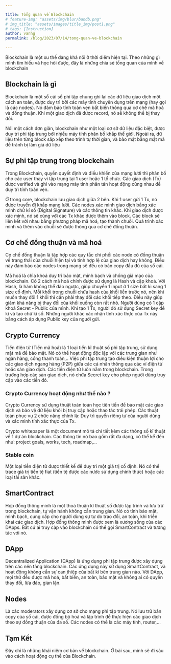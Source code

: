 ```yaml
---

title: Tổng quan về Blockchain
# feature-img: "assets/img/blur/bandb.png"
# img_title: "assets/images/title_img/post1.png"
# tags: [Instruction]
author: vanhg
permalink: /blog/2023/07/14/tong-quan-ve-blockchain

---
```


Blockchain là một xu thế đang khá nổi ở thời điểm hiện tại. Theo những gì mình tìm hiểu và học hỏi được, đây là những chia sẻ tổng quan của mình về blockchain

## Blockchain là gì
Blockchain là một sổ cái số phi tập chung ghi lại các dữ liệu giao dịch một cách an toàn, được duy trì bởi các máy tính chuyên dụng trên mạng (hay gọi là các nodes). Nó đảm bảo tính toàn vẹn bất biến thông qua cơ chế mã hoá và đồng thuận. Khi một giao dịch đã được record, nó sẽ không thể bị thay đổi.

Nói một cách đơn giản, blockchain như một loại cơ sở dữ liệu đặc biệt, được duy trì phi tập trung bởi nhiều máy tính phân bổ khắp thế giới. Ngoài ra, dữ liệu trên từng block sắp xếp theo trình tự thời gian, và bảo mật bằng mật mã để tránh bị làm giả dữ liệu

## Sự phi tập trung trong blockchain
Trong Blockchain, quyền quyết định và điều khiển của mạng lưới thì phân bổ cho các user thay vì tập trung tại 1 user hoặc 1 tổ chức. Các giao dịch (Tx) được verified và ghi vào mạng máy tính phân tán hoạt động cùng nhau để duy trì tính toàn vẹn.

Ở trong core, blockchain lưu giao dịch giữa 2 bên. Khi 1 user gửi 1 Tx, nó được truyền đi khắp mạng lưới. Các nodes xác minh giao dịch bằng xác minh chữ kí số (Digital Signature) và các thông tin khác. Khi giao dịch được xác minh, nó sẽ cùng với các Tx khác được thêm vào block. Các block sẽ liên kết với nhau bằng phương pháp mã hoá, tạo thành chuỗi. Quá trình xác minh và thêm vào chuỗi sẽ được thông qua cơ chế đồng thuận.

## Cơ chế đồng thuận và mã hoá
Cơ chế đồng thuận là tập hợp các quy tắc chi phối các node có đồng thuận về trạng thái của chuỗi hiện tại và tính hợp lệ của giao dịch hay không. Điều này đảm bảo các nodes trong mạng sẽ đều có bản copy đầu đủ của sổ cái. 

Mã hoá là chìa khoá duy trì bảo mật, minh bạch và chống giả mạo của blockchain. Có 2 cách mã hoá chính được sử dụng là Hash và cặp khoá. Với Hash, là hàm không thể đảo ngược, giúp chuyển 1 input ở 1 size bất kì sang 1 size cố định. Mỗi khối trong chuỗi chứa hash của khối liền trước nó, nên khi muốn thay đổi 1 khối thì cần phải thay đổi các khối tiếp theo. Điều này giúp giảm khả năng bị thay đổi của khối xuống còn rất nhỏ. Người dùng có 1 cặp khoá Secret - Public của mình. Khi tạo 1 Tx, người đó sử dụng Secret key để kí và tạo chữ kí số. Những người khác xác nhận tính xác thực của Tx này bằng cách áp dụng Public key của người gửi.

## Crypto Currency
Tiền điện tử (Tiền mã hoá) là 1 loại tiền kĩ thuật số phi tập trung, sử dụng mật mã để bảo mật. Nó có thể hoạt động độc lập với các trung gian như ngân hàng, cổng thanh toán,..
Việc phi tập trung tạo điều kiện thuận lợi cho các giao dịch ngang hàng (P2P) giữa các cá nhân thông qua các ví điện tử hoặc sàn giao dịch.
Các tiền điện tử luôn nằm trong blockchain. Trong trường hợp các sàn giao dịch, nó chứa Secret key cho phép người dùng truy cập vào các tiền đó.

### Crypto Currency hoạt động như thế nào ?
Crypto Currency sử dụng thuật toán toán học tiên tiến để bảo mật các giao dịch và bảo vệ dữ liệu khỏi bị truy cập hoặc thao tác trái phép. Các thuật toán phục vụ 2 chức năng chính là: Duy trì quyền riêng tư của người dùng và xác minh tính xác thực của Tx.

Crypto whitepaper là một document mô tả chi tiết kèm các thông số kĩ thuật về 1 dự án blockchain. Các thông tin nó bao gồm rất đa dạng, có thể kể đến như: project goals, works, tech, roadmap,...

### Stable coin
Một loại tiền điện tử được thiết kế để duy trì một giá trị cố định. Nó có thể trace giá trị tiền tệ fiat (tiền tệ được các nước sử dụng chính thức) hoặc các loại tài sản khác.

## SmartContract
Hợp đồng thông minh là một thoả thuận kĩ thuật số được lập trình và lưu trữ trong blockchain, tự vận hành không cần trung gian. Nó có tính bảo mật, minh bạch, cung cấp cho người dùng sự tự do trao đổi, an toàn, khi triển khai các giao dịch. Hợp đồng thông minh được xem là xương sống của các DApps.
Bất cứ ai truy cập vào blockchain có thể gọi SmartContract và tương tác với nó.

## DApp
Decentralized Application (DApp) là ứng dụng phi tập trung được xây dựng trên các nền tảng blockchain. Các ứng dụng này sử dụng SmartContract, và hoạt động không cần sự can thiệp của bất kì bên trung gian nào. Với DApp, mọi thứ đều được mã hoá, bất biến, an toàn, bảo mật và không ai có quyền thay đổi, lừa đảo, gian lận.

## Nodes
Là các moderators xây dựng cơ sở cho mạng phi tập trung. Nó lưu trữ bản copy của sổ cái, được đồng bộ hoá và lập trình để thực hiện các giao dịch theo sự đồng thuận của đa số. Các nodes có thể là các máy tính, router,...

## Tạm Kết
Đây chỉ là những khái niệm cơ bản về blockchain. Ở bài sau, mình sẽ đi sâu vào cách hoạt động cụ thể của Blockchain.